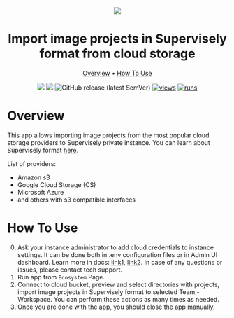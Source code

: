<div align="center" markdown>
<img src="https://github.com/supervisely-ecosystem/import-images-in-sly-format-from-cloud-storage/assets/119248312/1e1551c4-7aaf-4ad5-b1bf-a850fbd39975"/>

# Import image projects in Supervisely format from cloud storage

<p align="center">
  <a href="#Overview">Overview</a> •
  <a href="#How-To-Use">How To Use</a>
</p>


[![](https://img.shields.io/badge/supervisely-ecosystem-brightgreen)](https://ecosystem.supervise.ly/apps/supervisely-ecosystem/import-images-in-sly-format-from-cloud-storage)
[![](https://img.shields.io/badge/slack-chat-green.svg?logo=slack)](https://supervise.ly/slack)
![GitHub release (latest SemVer)](https://img.shields.io/github/v/release/supervisely-ecosystem/import-images-in-sly-format-from-cloud-storage)
[![views](https://app.supervise.ly/img/badges/views/supervisely-ecosystem/import-images-in-sly-format-from-cloud-storage.png)](https://supervise.ly)
[![runs](https://app.supervise.ly/img/badges/runs/supervisely-ecosystem/import-images-in-sly-format-from-cloud-storage.png)](https://supervise.ly)

</div>

# Overview

This app allows importing image projects from the most popular cloud storage providers to Supervisely private instance.
You can learn about Supervisely format [here](https://docs.supervise.ly/data-organization/00_ann_format_navi).

List of providers:
- Amazon s3
- Google Cloud Storage (CS)
- Microsoft Azure
- and others with s3 compatible interfaces

# How To Use

0. Ask your instance administrator to add cloud credentials to instance settings. It can be done both in .env 
   configuration files or in Admin UI dashboard. Learn more in docs: [link1](https://docs.supervise.ly/enterprise-edition/installation/post-installation#configure-your-instance), 
   [link2](https://docs.supervise.ly/enterprise-edition/advanced-tuning/s3#links-plugin-cloud-providers-support). 
   In case of any questions or issues, please contact tech support.
1. Run app from `Ecosystem` Page.
2. Connect to cloud bucket, preview and select directories with projects, import image projects in Supervisely format to selected Team - Workspace. You can perform these actions as many times as needed.
3. Once you are done with the app, you should close the app manually.
